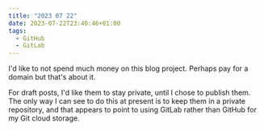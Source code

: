 ```yaml
---
title: "2023 07 22"
date: 2023-07-22T23:40:46+01:00
tags:
  - GitHub
  - GitLab
---
```

I'd like to not spend much money on this blog project. Perhaps pay for a domain but that's about it.

For draft posts, I'd like them to stay private, until I chose to publish them. The only way I can see to do this at present is to keep them in a private repository, and that appears to point to using GitLab rather than GitHub for my Git cloud storage.

